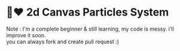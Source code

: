 # ​🎈​❤️️​ 2d Canvas Particles System 
Note : I'm a complete beginner & still learning, my code is messy. i'll improve it soon. <br> you can always fork and create pull request :)
